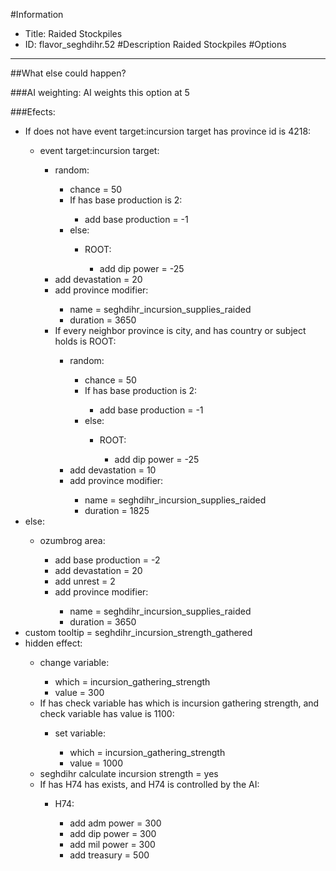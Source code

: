 #Information
 - Title: Raided Stockpiles
 - ID: flavor_seghdihr.52
#Description
Raided Stockpiles
#Options

___
##What else could happen?

###AI weighting:
AI weights this option at 5


###Efects:<ul><li>If does not have event target:incursion target has province id is 4218:</li><ul><li>event target:incursion target:</li><ul><li>random:</li><ul><li>chance = 50</li><li>If has base production is 2:</li><ul><li>add base production = -1</li></ul><li>else:</li><ul><li>ROOT:</li><ul><li>add dip power = -25</li></ul></ul></ul><li>add devastation = 20</li><li>add province modifier:</li><ul><li>name = seghdihr_incursion_supplies_raided</li><li>duration = 3650</li></ul><li>If every neighbor province is city, and  has country or subject holds is ROOT:</li><ul><li>random:</li><ul><li>chance = 50</li><li>If has base production is 2:</li><ul><li>add base production = -1</li></ul><li>else:</li><ul><li>ROOT:</li><ul><li>add dip power = -25</li></ul></ul></ul><li>add devastation = 10</li><li>add province modifier:</li><ul><li>name = seghdihr_incursion_supplies_raided</li><li>duration = 1825</li></ul></ul></ul></ul><li>else:</li><ul><li>ozumbrog area:</li><ul><li>add base production = -2</li><li>add devastation = 20</li><li>add unrest = 2</li><li>add province modifier:</li><ul><li>name = seghdihr_incursion_supplies_raided</li><li>duration = 3650</li></ul></ul></ul><li>custom tooltip = seghdihr_incursion_strength_gathered</li><li>hidden effect:</li><ul><li>change variable:</li><ul><li>which = incursion_gathering_strength</li><li>value = 300</li></ul><li>If has check variable has which is incursion gathering strength, and check variable has value is 1100:</li><ul><li>set variable:</li><ul><li>which = incursion_gathering_strength</li><li>value = 1000</li></ul></ul><li>seghdihr calculate incursion strength = yes</li><li>If has H74 has exists, and H74 is controlled by the AI:</li><ul><li>H74:</li><ul><li>add adm power = 300</li><li>add dip power = 300</li><li>add mil power = 300</li><li>add treasury = 500</li></ul></ul></ul></ul>
